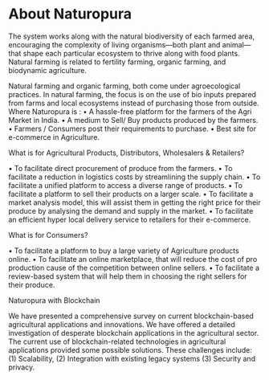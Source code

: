 # About Naturopura

The system works along with the natural biodiversity of each farmed area, encouraging the complexity of living organisms—both plant and animal—that shape each particular ecosystem to thrive along with food plants.
Natural farming is related to fertility farming, organic farming, and biodynamic agriculture.

Natural farming and organic farming, both come under agroecological practices. In natural farming, the focus is on the use of bio inputs prepared from farms and local ecosystems instead of purchasing those from outside. Where Naturopura is :
•	A hassle-free platform for the farmers of the Agri Market in India.
•	A medium to Sell/ Buy products produced by the farmers.
•	Farmers / Consumers post their requirements to purchase.
•	Best site for e-commerce in Agriculture.



What is for Agricultural Products, Distributors, Wholesalers & Retailers?

•	To facilitate direct procurement of produce from the farmers.
•	To facilitate a reduction in logistics costs by streamlining the supply chain.
•	To facilitate a unified platform to access a diverse range of products.
•	To facilitate a platform to sell their products on a larger scale.
•	To facilitate a market analysis model, this will assist them in getting the right price for their produce by analysing the demand and supply in the market.
•	To facilitate an efficient hyper local delivery service to retailers for their e-commerce.


What is for Consumers?

•	To facilitate a platform to buy a large variety of Agriculture products online.
•	To facilitate an online marketplace, that will reduce the cost of pro production cause of the competition between online sellers.
•	To facilitate a review-based system that will help them in choosing the right sellers for their produce.



Naturopura with Blockchain

We have presented a comprehensive survey on current blockchain-based agricultural applications and innovations. We have offered a detailed investigation of desperate blockchain applications in the agricultural sector. The current use of blockchain-related technologies in agricultural applications provided some possible solutions. These challenges include:
(1) Scalability,
(2) Integration with existing legacy systems
(3) Security and privacy.




